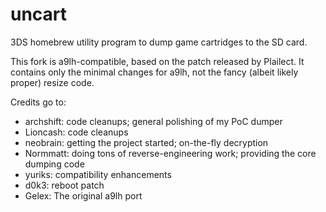 # uncart
3DS homebrew utility program to dump game cartridges to the SD card.

This fork is a9lh-compatible, based on the patch released by Plailect. It contains only the minimal changes for a9lh, not the fancy (albeit likely proper) resize code.

Credits go to:
- archshift: code cleanups; general polishing of my PoC dumper
- Lioncash: code cleanups
- neobrain: getting the project started; on-the-fly decryption
- Normmatt: doing tons of reverse-engineering work; providing the core dumping code
- yuriks: compatibility enhancements
- d0k3: reboot patch
- Gelex: The original a9lh port
